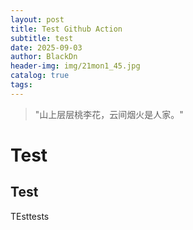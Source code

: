 ```yaml
---
layout: post
title: Test Github Action
subtitle: test
date: 2025-09-03
author: BlackDn
header-img: img/21mon1_45.jpg
catalog: true
tags:
---
```


> "山上层层桃李花，云间烟火是人家。"

# Test

## Test

TEsttests

